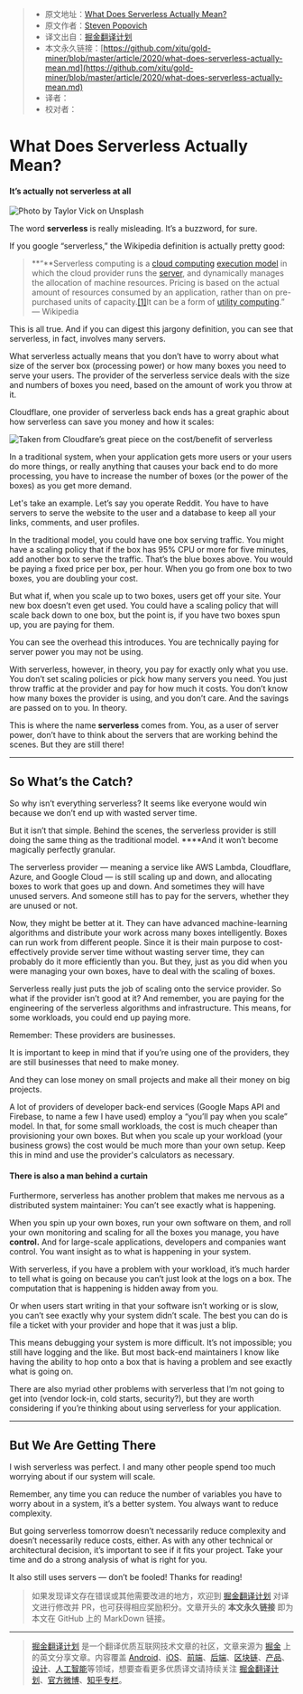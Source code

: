 > * 原文地址：[What Does Serverless Actually Mean?](https://medium.com/better-programming/what-does-serverless-actually-mean-c68bde4cdc0d)
> * 原文作者：[Steven Popovich](https://medium.com/@steven.popovich)
> * 译文出自：[掘金翻译计划](https://github.com/xitu/gold-miner)
> * 本文永久链接：[https://github.com/xitu/gold-miner/blob/master/article/2020/what-does-serverless-actually-mean.md](https://github.com/xitu/gold-miner/blob/master/article/2020/what-does-serverless-actually-mean.md)
> * 译者：
> * 校对者：

# What Does Serverless Actually Mean?

#### It’s actually not serverless at all

![Photo by [Taylor Vick](https://unsplash.com/@tvick?utm_source=unsplash&utm_medium=referral&utm_content=creditCopyText) on [Unsplash](https://unsplash.com/s/photos/servers?utm_source=unsplash&utm_medium=referral&utm_content=creditCopyText)](https://cdn-images-1.medium.com/max/7912/1*poXRRZdZAElrrP9C3ZQLoQ.jpeg)

The word **serverless** is really misleading. It’s a buzzword, for sure.

If you google “serverless,” the Wikipedia definition is actually pretty good:

> **“**Serverless computing is a [cloud computing](https://en.wikipedia.org/wiki/Cloud_computing) [execution model](https://en.wikipedia.org/wiki/Execution_model) in which the cloud provider runs the [server](https://en.wikipedia.org/wiki/Server_(computing)), and dynamically manages the allocation of machine resources. Pricing is based on the actual amount of resources consumed by an application, rather than on pre-purchased units of capacity.[[1]](https://en.wikipedia.org/wiki/Serverless_computing#cite_note-techcrunch-lambda-1)It can be a form of [utility computing](https://en.wikipedia.org/wiki/Utility_computing).” — Wikipedia

This is all true. And if you can digest this jargony definition, you can see that serverless, in fact, involves many servers.

What serverless actually means that you don’t have to worry about what size of the server box (processing power) or how many boxes you need to serve your users. The provider of the serverless service deals with the size and numbers of boxes you need, based on the amount of work you throw at it.

Cloudflare, one provider of serverless back ends has a great graphic about how serverless can save you money and how it scales:

![Taken from [Cloudfare’s great piece on the cost/benefit of serverless](https://www.cloudflare.com/learning/serverless/why-use-serverless/)](https://cdn-images-1.medium.com/max/2000/1*e3EE-9xCRweHvYnK44wYlQ.png)

In a traditional system, when your application gets more users or your users do more things, or really anything that causes your back end to do more processing, you have to increase the number of boxes (or the power of the boxes) as you get more demand.

Let's take an example. Let’s say you operate Reddit. You have to have servers to serve the website to the user and a database to keep all your links, comments, and user profiles.

In the traditional model, you could have one box serving traffic. You might have a scaling policy that if the box has 95% CPU or more for five minutes, add another box to serve the traffic. That’s the blue boxes above. You would be paying a fixed price per box, per hour. When you go from one box to two boxes, you are doubling your cost.

But what if, when you scale up to two boxes, users get off your site. Your new box doesn’t even get used. You could have a scaling policy that will scale back down to one box, but the point is, if you have two boxes spun up, you are paying for them.

You can see the overhead this introduces. You are technically paying for server power you may not be using.

With serverless, however, in theory, you pay for exactly only what you use. You don’t set scaling policies or pick how many servers you need. You just throw traffic at the provider and pay for how much it costs. You don’t know how many boxes the provider is using, and you don’t care. And the savings are passed on to you. In theory.

This is where the name **serverless** comes from. You, as a user of server power, don’t have to think about the servers that are working behind the scenes. But they are still there!

---

## So What’s the Catch?

So why isn’t everything serverless? It seems like everyone would win because we don’t end up with wasted server time.

But it isn’t that simple. Behind the scenes, the serverless provider is still doing the same thing as the traditional model. ****And it won’t become magically perfectly granular.

The serverless provider — meaning a service like AWS Lambda, Cloudflare, Azure, and Google Cloud — is still scaling up and down, and allocating boxes to work that goes up and down. And sometimes they will have unused servers. And someone still has to pay for the servers, whether they are unused or not.

Now, they might be better at it. They can have advanced machine-learning algorithms and distribute your work across many boxes intelligently. Boxes can run work from different people. Since it is their main purpose to cost-effectively provide server time without wasting server time, they can probably do it more efficiently than you. But they, just as you did when you were managing your own boxes, have to deal with the scaling of boxes.

Serverless really just puts the job of scaling onto the service provider. So what if the provider isn’t good at it? And remember, you are paying for the engineering of the serverless algorithms and infrastructure. This means, for some workloads, you could end up paying more.

Remember: These providers are businesses.

It is important to keep in mind that if you’re using one of the providers, they are still businesses that need to make money.

And they can lose money on small projects and make all their money on big projects.

A lot of providers of developer back-end services (Google Maps API and Firebase, to name a few I have used) employ a “you’ll pay when you scale” model. In that, for some small workloads, the cost is much cheaper than provisioning your own boxes. But when you scale up your workload (your business grows) the cost would be much more than your own setup. Keep this in mind and use the provider's calculators as necessary.

#### There is also a man behind a curtain

Furthermore, serverless has another problem that makes me nervous as a distributed system maintainer: You can’t see exactly what is happening.

When you spin up your own boxes, run your own software on them, and roll your own monitoring and scaling for all the boxes you manage, you have **control.** And for large-scale applications, developers and companies want control. You want insight as to what is happening in your system.

With serverless, if you have a problem with your workload, it’s much harder to tell what is going on because you can’t just look at the logs on a box. The computation that is happening is hidden away from you.

Or when users start writing in that your software isn’t working or is slow, you can’t see exactly why your system didn’t scale. The best you can do is file a ticket with your provider and hope that it was just a blip.

This means debugging your system is more difficult. It’s not impossible; you still have logging and the like. But most back-end maintainers I know like having the ability to hop onto a box that is having a problem and see exactly what is going on.

There are also myriad other problems with serverless that I’m not going to get into (vendor lock-in, cold starts, security?), but they are worth considering if you’re thinking about using serverless for your application.

---

## But We Are Getting There

I wish serverless was perfect. I and many other people spend too much worrying about if our system will scale.

Remember, any time you can reduce the number of variables you have to worry about in a system, it’s a better system. You always want to reduce complexity.

But going serverless tomorrow doesn’t necessarily reduce complexity and doesn’t necessarily reduce costs, either. As with any other technical or architectural decision, it’s important to see if it fits your project. Take your time and do a strong analysis of what is right for you.

It also still uses servers — don’t be fooled! Thanks for reading!

> 如果发现译文存在错误或其他需要改进的地方，欢迎到 [掘金翻译计划](https://github.com/xitu/gold-miner) 对译文进行修改并 PR，也可获得相应奖励积分。文章开头的 **本文永久链接** 即为本文在 GitHub 上的 MarkDown 链接。

---

> [掘金翻译计划](https://github.com/xitu/gold-miner) 是一个翻译优质互联网技术文章的社区，文章来源为 [掘金](https://juejin.im) 上的英文分享文章。内容覆盖 [Android](https://github.com/xitu/gold-miner#android)、[iOS](https://github.com/xitu/gold-miner#ios)、[前端](https://github.com/xitu/gold-miner#前端)、[后端](https://github.com/xitu/gold-miner#后端)、[区块链](https://github.com/xitu/gold-miner#区块链)、[产品](https://github.com/xitu/gold-miner#产品)、[设计](https://github.com/xitu/gold-miner#设计)、[人工智能](https://github.com/xitu/gold-miner#人工智能)等领域，想要查看更多优质译文请持续关注 [掘金翻译计划](https://github.com/xitu/gold-miner)、[官方微博](http://weibo.com/juejinfanyi)、[知乎专栏](https://zhuanlan.zhihu.com/juejinfanyi)。
